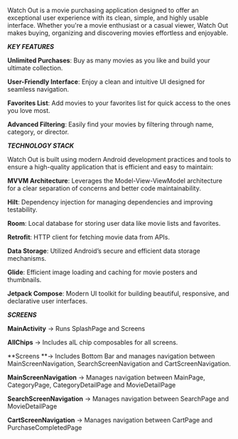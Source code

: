 Watch Out is a movie purchasing application designed to offer an exceptional user experience with its clean, simple, 
and highly usable interface. Whether you're a movie enthusiast or a casual viewer, Watch Out makes buying, organizing
and discovering movies effortless and enjoyable.

_**KEY FEATURES**_

**Unlimited Purchases**: Buy as many movies as you like and build your ultimate collection.

**User-Friendly Interface**: Enjoy a clean and intuitive UI designed for seamless navigation.

**Favorites List**: Add movies to your favorites list for quick access to the ones you love most.

**Advanced Filtering**: Easily find your movies by filtering through name, category, or director.


_**TECHNOLOGY STACK**_

Watch Out is built using modern Android development practices and tools to ensure a high-quality application that is efficient and easy to maintain:

**MVVM Architecture**: Leverages the Model-View-ViewModel architecture for a clear separation of concerns and better code maintainability.

**Hilt**: Dependency injection for managing dependencies and improving testability.

**Room**: Local database for storing user data like movie lists and favorites.

**Retrofit**: HTTP client for fetching movie data from APIs.

**Data Storage**: Utilized Android’s secure and efficient data storage mechanisms.

**Glide**: Efficient image loading and caching for movie posters and thumbnails.

**Jetpack Compose**: Modern UI toolkit for building beautiful, responsive, and declarative user interfaces.


_**SCREENS**_

**MainActivity** -> Runs SplashPage and Screens

**AllChips** -> Includes alL chip composables for all screens.


**Screens **-> Includes Bottom Bar and manages navigation between MainScreenNavigation, SearchScreenNavigation and CartScreenNavigation.

**MainScreenNavigation** -> Manages navigation between MainPage, CategoryPage, CategoryDetailPage and MovieDetailPage

**SearchScreenNavigation** -> Manages navigation between SearchPage and MovieDetailPage

**CartScreenNavigation** -> Manages navigation between CartPage and PurchaseCompletedPage

